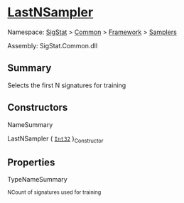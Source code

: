 # [LastNSampler](./LastNSampler.md)

Namespace: [SigStat]() > [Common](./../../README.md) > [Framework]() > [Samplers](./README.md)

Assembly: SigStat.Common.dll

## Summary
Selects the first N signatures for training

## Constructors

NameSummary

LastNSampler ( [`Int32`](https://docs.microsoft.com/en-us/dotnet/api/System.Int32) )<sub>Constructor</sub>


## Properties

TypeNameSummary

<sub>N</sub><sub>Count of signatures used for training</sub>


